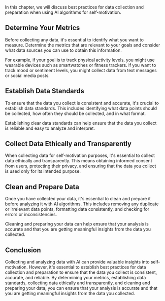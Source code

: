 
In this chapter, we will discuss best practices for data collection and preparation when using AI algorithms for self-motivation.

Determine Your Metrics
----------------------

Before collecting any data, it's essential to identify what you want to measure. Determine the metrics that are relevant to your goals and consider what data sources you can use to obtain this information.

For example, if your goal is to track physical activity levels, you might use wearable devices such as smartwatches or fitness trackers. If you want to track mood or sentiment levels, you might collect data from text messages or social media posts.

Establish Data Standards
------------------------

To ensure that the data you collect is consistent and accurate, it's crucial to establish data standards. This includes identifying what data points should be collected, how often they should be collected, and in what format.

Establishing clear data standards can help ensure that the data you collect is reliable and easy to analyze and interpret.

Collect Data Ethically and Transparently
----------------------------------------

When collecting data for self-motivation purposes, it's essential to collect data ethically and transparently. This means obtaining informed consent from users, protecting their privacy, and ensuring that the data you collect is used only for its intended purpose.

Clean and Prepare Data
----------------------

Once you have collected your data, it's essential to clean and prepare it before analyzing it with AI algorithms. This includes removing any duplicate or irrelevant data points, formatting data consistently, and checking for errors or inconsistencies.

Cleaning and preparing your data can help ensure that your analysis is accurate and that you are getting meaningful insights from the data you collected.

Conclusion
----------

Collecting and analyzing data with AI can provide valuable insights into self-motivation. However, it's essential to establish best practices for data collection and preparation to ensure that the data you collect is consistent, accurate, and reliable. By determining your metrics, establishing data standards, collecting data ethically and transparently, and cleaning and preparing your data, you can ensure that your analysis is accurate and that you are getting meaningful insights from the data you collected.
